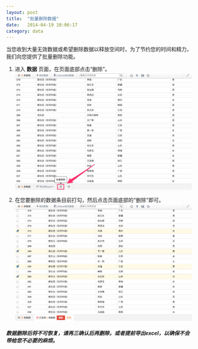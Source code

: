 ```yaml
---
layout: post
title:  "批量删除数据"
date:   2014-04-19 10:06:17
category: data
---
```


当您收到大量无效数据或希望删除数据以释放空间时，为了节约您的时间和精力，我们向您提供了批量删除功能。

1. 进入 **数据** 页面，在页面底部点击“删除”。
	![](/images/batch-delete-1.png)

2. 在您要删除的数据条目前打勾，然后点击页面底部的“删除”即可。
	![](/images/batch-delete-2.png)

##### 数据删除后将不可恢复，请再三确认后再删除，或者提前导出excel，以确保不会带给您不必要的麻烦。